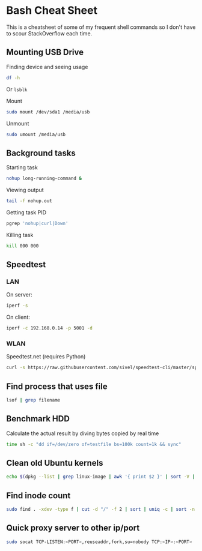 
# Bash Cheat Sheet

This is a cheatsheet of some of my frequent shell commands so I don't have to scour StackOverflow each time.


## Mounting USB Drive

Finding device and seeing usage
```bash
df -h
```
Or `lsblk`

Mount
```bash
sudo mount /dev/sda1 /media/usb
```

Unmount
```bash
sudo umount /media/usb
```

## Background tasks

Starting task
```bash
nohup long-running-command &
```

Viewing output
```bash
tail -f nohup.out
```

Getting task PID
```bash
pgrep 'nohup|curl|Down'
```

Killing task
```bash
kill 000 000
```

## Speedtest

### LAN

On server:
```bash
iperf -s
```

On client:
```bash
iperf -c 192.168.0.14 -p 5001 -d
```

### WLAN

Speedtest.net (requires Python)
```bash
curl -s https://raw.githubusercontent.com/sivel/speedtest-cli/master/speedtest.py | python -
```

## Find process that uses file

```bash
lsof | grep filename
```

## Benchmark HDD

Calculate the actual result by diving bytes copied by real time
```bash
time sh -c "dd if=/dev/zero of=testfile bs=100k count=1k && sync"
```

## Clean old Ubuntu kernels

```bash
echo $(dpkg --list | grep linux-image | awk '{ print $2 }' | sort -V | sed -n '/'`uname -r`'/q;p') $(dpkg --list | grep linux-headers | awk '{ print $2 }' | sort -V | sed -n '/'"$(uname -r | sed "s/\([0-9.-]*\)-\([^0-9]\+\)/\1/")"'/q;p') | xargs sudo dpkg --purge
```

## Find inode count

```bash
sudo find . -xdev -type f | cut -d "/" -f 2 | sort | uniq -c | sort -n
```

## Quick proxy server to other ip/port

```bash
sudo socat TCP-LISTEN:<PORT>,reuseaddr,fork,su=nobody TCP:<IP>:<PORT>
```
